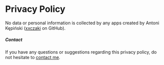 # Privacy Policy

No data or personal information is collected by any apps created by Antoni Kępiński ([xxczaki](https://github.com/xxczaki) on GitHub).

##### Contact

If you have any questions or suggestions regarding this privacy policy, do not hesitate to [contact me](mailto:antoni@kepinski.ch?Subject=Privacy).
